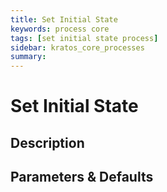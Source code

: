 ```yaml
---
title: Set Initial State
keywords: process core
tags: [set initial state process]
sidebar: kratos_core_processes
summary: 
---
```


# Set Initial State

## Description

## Parameters & Defaults